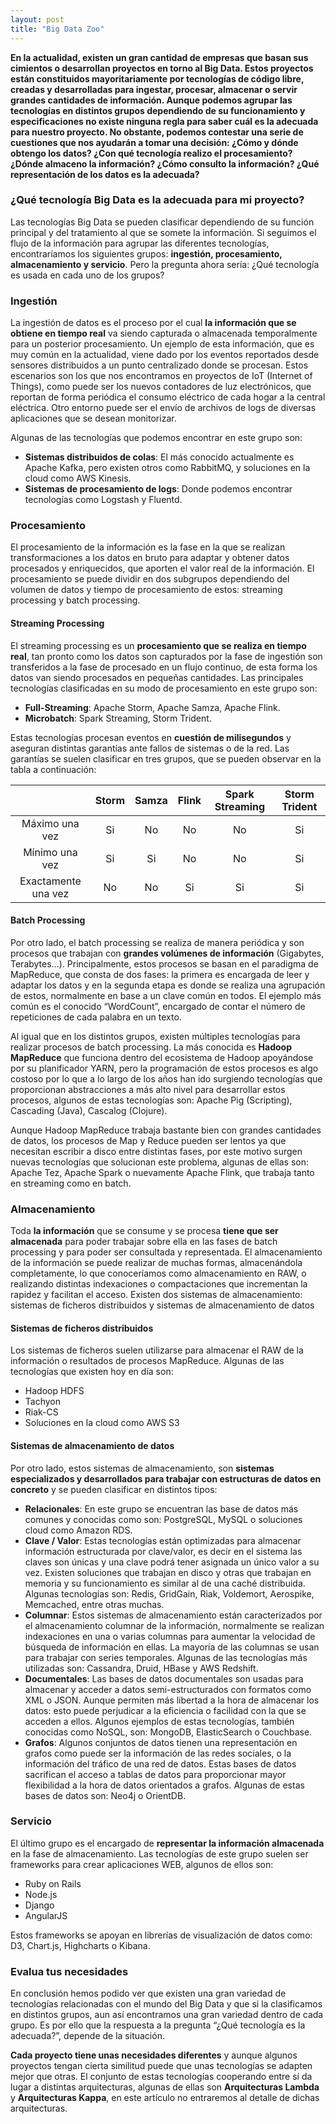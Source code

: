 ```yaml
---
layout: post
title: "Big Data Zoo"
---
```

**En la actualidad, existen un gran cantidad de empresas que basan sus cimientos o desarrollan proyectos en torno al  Big Data. Estos proyectos están constituidos mayoritariamente por tecnologías de código libre, creadas y desarrolladas para ingestar, procesar, almacenar o servir grandes cantidades de información. Aunque podemos agrupar las tecnologías en distintos grupos dependiendo de su funcionamiento y especificaciones no existe ninguna regla para saber cuál es la adecuada para nuestro proyecto. No obstante, podemos contestar una serie de cuestiones que nos ayudarán a tomar una decisión:
¿Cómo y dónde obtengo los datos? ¿Con qué tecnología realizo el procesamiento? ¿Dónde almaceno la información? ¿Cómo consulto la información? ¿Qué representación de los datos es la adecuada?**

### ¿Qué tecnología Big Data es la adecuada para mi proyecto?

Las tecnologías  Big Data se pueden clasificar dependiendo de su función principal y del tratamiento al que se somete la información. Si seguimos el flujo de la información para agrupar las diferentes tecnologías, encontraríamos los siguientes grupos: **ingestión, procesamiento, almacenamiento y servicio**. Pero la pregunta ahora sería: ¿Qué tecnología es usada en cada uno de los grupos?

### Ingestión

La ingestión de datos es el proceso por el cual **la información que se obtiene en tiempo real** va siendo capturada o almacenada temporalmente para un posterior procesamiento. Un ejemplo de esta información, que es muy común en la actualidad, viene dado por los eventos reportados desde sensores distribuidos a un punto centralizado donde se procesan. Estos escenarios son los que nos encontramos en proyectos de IoT (Internet of Things), como puede ser los nuevos contadores de luz electrónicos, que reportan de forma periódica el consumo eléctrico de cada hogar a la central eléctrica. Otro entorno puede ser el envío de archivos de logs de diversas aplicaciones que se desean monitorizar.

Algunas de las tecnologías que podemos encontrar  en este grupo son:

* **Sistemas distribuidos de colas**: El más conocido actualmente es Apache Kafka, pero existen otros como RabbitMQ, y soluciones en la cloud como AWS Kinesis.
* **Sistemas de procesamiento de logs**: Donde podemos encontrar tecnologías como Logstash y Fluentd.

### Procesamiento

El procesamiento de la información es la fase en la que se realizan transformaciones a los datos en bruto para adaptar y obtener datos procesados y enriquecidos, que aporten el valor real de la información. El procesamiento se puede dividir en dos subgrupos dependiendo del volumen de datos y tiempo de procesamiento de estos: streaming processing y batch processing.

#### Streaming Processing

El streaming processing es un **procesamiento que se realiza en tiempo real**, tan pronto como los datos son capturados por la fase de ingestión son transferidos a la fase de procesado en un flujo continuo, de esta forma los datos van siendo procesados en pequeñas cantidades. Las principales tecnologías clasificadas en su modo de procesamiento en este grupo son:

* **Full-Streaming**: Apache Storm, Apache Samza, Apache Flink.
* **Microbatch**: Spark Streaming, Storm Trident.

Estas tecnologías procesan eventos en **cuestión de milisegundos** y aseguran distintas garantías ante fallos de sistemas o de la red. Las garantías se suelen clasificar en tres grupos, que se pueden observar en la tabla a continuación:

|                 | Storm          | Samza            | Flink           | Spark Streaming  | Storm Trident     |
| :-------------: | :-------------: | :-------------: | :-------------: | :-------------:  | :-------------:   |
| Máximo una vez | Si             |No              | No             |No               |Si                  |
| Mínimo una vez | Si             |Si              | No             |No               |Si                  |
| Exactamente una vez | No             |No              | Si             |Si               |Si                  |

#### Batch Processing

Por otro lado, el batch processing se realiza de manera periódica y son procesos que trabajan con **grandes volúmenes de información** (Gigabytes, Terabytes…). Principalmente, estos procesos se basan en el paradigma de MapReduce, que consta de dos fases: la primera es encargada de leer y adaptar los datos y en la segunda etapa es donde se realiza una agrupación de estos, normalmente en base a un clave común en todos. El ejemplo más común es el conocido “WordCount”, encargado de contar el número de repeticiones de cada palabra en un texto.

Al igual que en los distintos grupos, existen múltiples tecnologías para realizar procesos de batch processing. La más conocida es **Hadoop MapReduce** que funciona dentro del ecosistema de Hadoop apoyándose por su planificador YARN, pero la programación de estos procesos es algo costoso por lo que a lo largo de los años han ido surgiendo tecnologías que proporcionan abstracciones a más alto nivel para desarrollar estos procesos, algunos de estas tecnologías son: Apache Pig (Scripting), Cascading (Java), Cascalog (Clojure).


Aunque Hadoop MapReduce trabaja bastante bien con grandes cantidades de datos, los procesos de Map y Reduce pueden ser lentos ya que necesitan escribir a disco entre distintas fases, por este motivo surgen nuevas tecnologías que solucionan este problema, algunas de ellas son: Apache Tez, Apache Spark o nuevamente Apache Flink, que trabaja tanto en streaming como en batch.

### Almacenamiento

Toda **la información** que se consume y se procesa **tiene que ser almacenada** para poder trabajar sobre ella en las fases de batch processing y para poder ser consultada y representada. El almacenamiento de la información se puede realizar de muchas formas, almacenándola completamente, lo que conoceríamos como almacenamiento en RAW, o realizando distintas indexaciones o compactaciones que incrementan la rapidez y facilitan el acceso. Existen dos sistemas de almacenamiento: sistemas de ficheros distribuidos y sistemas de almacenamiento de datos

#### Sistemas de ficheros distribuidos

Los sistemas de ficheros suelen utilizarse para almacenar el RAW de la información o resultados de procesos MapReduce. Algunas de las tecnologías que existen hoy en día son:

* Hadoop HDFS
* Tachyon
* Riak-CS
* Soluciones en la cloud como AWS S3

#### Sistemas de almacenamiento de datos

Por otro lado, estos sistemas de almacenamiento, son **sistemas especializados y desarrollados para trabajar con estructuras de datos en concreto** y se pueden clasificar en distintos tipos:

* **Relacionales**: En este grupo se encuentran las base de datos más comunes y conocidas como son: PostgreSQL, MySQL o soluciones cloud como Amazon RDS.
* **Clave / Valor**: Estas tecnologías están optimizadas para almacenar información estructurada por clave/valor, es decir en el sistema las claves son únicas y una clave podrá tener asignada un único valor a su vez. Existen soluciones que trabajan en disco y otras que trabajan en memoria y su funcionamiento es similar al de una caché distribuida. Algunas tecnologías son: Redis, GridGain, Riak, Voldemort, Aerospike, Memcached, entre otras muchas.
* **Columnar**: Estos sistemas de almacenamiento están caracterizados por el almacenamiento columnar de la información, normalmente se realizan indexaciones en una o varias columnas para aumentar la velocidad de búsqueda de información en ellas. La mayoría de las columnas se usan para trabajar con series temporales. Algunas de las tecnologías más utilizadas son: Cassandra, Druid, HBase y AWS Redshift.
* **Documentales**: Las bases de datos documentales son usadas para almacenar y acceder a datos semi-estructurados con formatos como XML o JSON. Aunque  permiten más libertad a la hora de almacenar los datos: esto puede perjudicar a la eficiencia o facilidad con la que se acceden a ellos. Algunos ejemplos de estas tecnologías, también conocidas como NoSQL, son: MongoDB, ElasticSearch o Couchbase.
* **Grafos**: Algunos conjuntos de datos tienen una representación en grafos como puede ser la información de las redes sociales, o la información del tráfico de una red de datos. Estas bases de datos sacrifican el acceso a tablas de datos para proporcionar mayor flexibilidad a la hora de datos orientados a grafos. Algunas de estas bases de datos son: Neo4j o OrientDB.

### Servicio

El último grupo es el encargado de **representar la información almacenada** en la fase de almacenamiento. Las tecnologías de este grupo suelen ser frameworks para crear aplicaciones WEB, algunos de ellos son:

* Ruby on Rails
* Node.js
* Django
* AngularJS

Estos frameworks se apoyan en librerías de visualización de datos como: D3, Chart.js, Highcharts o Kibana.

### Evalua tus necesidades

En conclusión hemos podido ver que existen una gran variedad de tecnologías relacionadas con el mundo del Big Data y que si la clasificamos en distintos grupos, aun así encontramos una gran variedad dentro de cada grupo. Es por ello que la respuesta a la pregunta “¿Qué tecnología es la adecuada?”, depende de la situación.

**Cada proyecto tiene unas necesidades diferentes** y aunque algunos proyectos tengan cierta similitud puede que unas tecnologías se adapten mejor que otras. El conjunto de estas tecnologías cooperando entre sí da lugar a distintas arquitecturas, algunas de ellas son **Arquitecturas Lambda** y **Arquitecturas Kappa**, en este artículo no entraremos al detalle de dichas arquitecturas.
